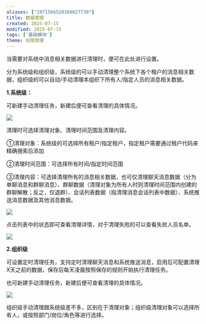 ```yaml
---
aliases: ["1971566520160827730"]
title: 数据管理
created: 2025-07-15
modified: 2025-07-15
tags: ['基础模块']
theme: 权限管理
---
```


当需要对系统中消息相关数据进行清理时，便可在此处进行设置。

分为系统级和组织级，系统级的可以手动清理整个系统下各个租户的消息相关数据，组织级的可以自动/手动清理本组织下所有人/指定人员的消息相关数据。

**1.系统级：**

可新建手动清理任务，新建后便可查看清理的具体情况。

![](https://myhelpdoc.oss-cn-heyuan.aliyuncs.com/mdimages/0d9c895c229bcba38ba5ca1c2edc18c3.jpg)

清理时可选择清理对象、清理时间范围及清理内容。

①清理对象：系统级的可选择所有租户/指定租户，指定租户需要通过租户代码来精确搜索后添加

②清理时间范围：可选择所有时间/指定时间范围

③清理内容：可选择清理所有的消息相关数据，也可仅清理聊天消息数据（分为单聊消息和群聊消息）、群聊数据（清理对象为所有人时则清理时间范围内创建的群聊解散；反之，仅退群）、会话列表数据（指清理消息会话列表中数据）、系统推送消息数据及其他消息数据。

![](https://myhelpdoc.oss-cn-heyuan.aliyuncs.com/mdimages/a903ccedf2346d36b854eddfecd2d562.jpg)

点击列表中的状态即可查看清理详情，对于清理失败的可以查看失败人员名单。

![](https://myhelpdoc.oss-cn-heyuan.aliyuncs.com/mdimages/3427297afa74c854011cc840b4920095.jpg)

**2.组织级**

可设置定时清理任务，支持定时清理聊天消息和系统推送消息，启用后可配置清理X天之前的数据，保存后每天凌晨按照保存的规则开始执行清理任务。

也可新建手动清理任务，新建后便可查看清理的具体情况。

![](https://myhelpdoc.oss-cn-heyuan.aliyuncs.com/mdimages/e338901b24c485dc768ee0baf7aabb04.jpg)

组织级手动清理跟系统级差不多，区别在于清理对象；组织级清理对象可以选择所有人，或按照部门/岗位/角色等进行选择。

